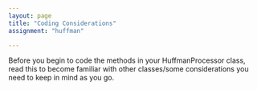 ```yaml
---
layout: page
title: "Coding Considerations"
assignment: "huffman"

---
```


Before you begin to code the methods in your HuffmanProcessor class, read this to become familiar with other classes/some considerations you need to keep in mind as you go. 




